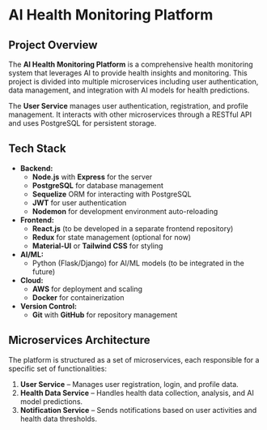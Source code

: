 # AI Health Monitoring Platform

## Project Overview
The **AI Health Monitoring Platform** is a comprehensive health monitoring system that leverages AI to provide health insights and monitoring. This project is divided into multiple microservices including user authentication, data management, and integration with AI models for health predictions.

The **User Service** manages user authentication, registration, and profile management. It interacts with other microservices through a RESTful API and uses PostgreSQL for persistent storage.

## Tech Stack
- **Backend:** 
  - **Node.js** with **Express** for the server
  - **PostgreSQL** for database management
  - **Sequelize** ORM for interacting with PostgreSQL
  - **JWT** for user authentication
  - **Nodemon** for development environment auto-reloading
- **Frontend:** 
  - **React.js** (to be developed in a separate frontend repository)
  - **Redux** for state management (optional for now)
  - **Material-UI** or **Tailwind CSS** for styling
- **AI/ML:** 
  - Python (Flask/Django) for AI/ML models (to be integrated in the future)
- **Cloud:** 
  - **AWS** for deployment and scaling
  - **Docker** for containerization
- **Version Control:** 
  - **Git** with **GitHub** for repository management

## Microservices Architecture
The platform is structured as a set of microservices, each responsible for a specific set of functionalities:
1. **User Service** – Manages user registration, login, and profile data.
2. **Health Data Service** – Handles health data collection, analysis, and AI model predictions.
3. **Notification Service** – Sends notifications based on user activities and health data thresholds.




